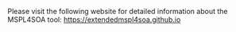 Please visit the following website for detailed information about the MSPL4SOA tool: https://extendedmspl4soa.github.io

